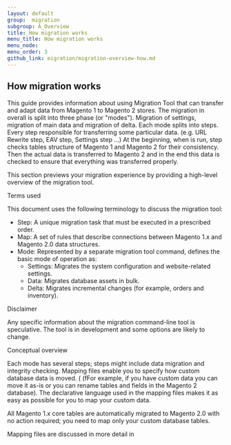```yaml
---
layout: default
group:  migration
subgroup: A_Overview
title: How migration works
menu_title: How migration works
menu_node: 
menu_order: 3
github_link: migration/migration-overview-how.md
---
```



<h2>How migration works</h2>

This guide provides information about using Migration Tool that can transfer and adapt data from Magento 1 to Magento 2 stores. The migration in overall is split into three phase (or "modes"). Migration of settings, migration of main data and migration of delta. Each mode splits into steps. Every step responsible for transferring some particular data. (e.g. URL Rewrite step, EAV step, Settings step ...) At the beginning, when is run, step checks tables structure of Magento 1 and Magento 2 for their consistency. Then the actual data is transferred to Magento 2 and in the end this data is checked to ensure that everything was transferred properly.

This section previews your migration experience by providing a high-level overview of the migration tool. 

Terms used

This document uses the following terminology to discuss the migration tool:

* Step: A unique migration task that must be executed in a prescribed order.
* Map: A set of rules that describe connections between Magento 1.x and Magento 2.0 data structures.
* Mode: Represented by a separate migration tool command, defines the basic mode of operation as:
  * Settings: Migrates the system configuration and website-related settings.
  * Data: Migrates database assets in bulk.
  * Delta: Migrates incremental changes (for example, orders and inventory).

Disclaimer

Any specific information about the migration command-line tool is speculative. The tool is in development and some options are likely to change. 

Conceptual overview

Each mode has several steps; steps might include data migration and integrity checking. Mapping files enable you to specify how custom database data is moved. ( (fFor example, if you have custom data you can move it as-is or you can rename tables and fields in the Magento 2 database). The declarative language used in the mapping files makes it as easy as possible for you to map your custom data.

All Magento 1.x core tables are automatically migrated to Magento 2.0 with no action required; you need to map only your custom database tables.

Mapping files are discussed in more detail in <cross-ref to Database configuration and mapping files>
